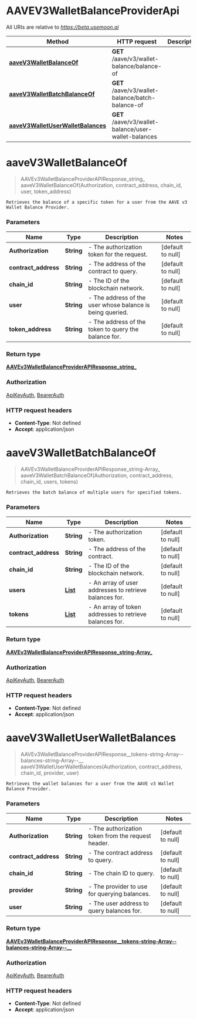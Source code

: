 # AAVEV3WalletBalanceProviderApi

All URIs are relative to *https://beta.usemoon.ai*

| Method | HTTP request | Description |
|------------- | ------------- | -------------|
| [**aaveV3WalletBalanceOf**](AAVEV3WalletBalanceProviderApi.md#aaveV3WalletBalanceOf) | **GET** /aave/v3/wallet-balance/balance-of |  |
| [**aaveV3WalletBatchBalanceOf**](AAVEV3WalletBalanceProviderApi.md#aaveV3WalletBatchBalanceOf) | **GET** /aave/v3/wallet-balance/batch-balance-of |  |
| [**aaveV3WalletUserWalletBalances**](AAVEV3WalletBalanceProviderApi.md#aaveV3WalletUserWalletBalances) | **GET** /aave/v3/wallet-balance/user-wallet-balances |  |


<a name="aaveV3WalletBalanceOf"></a>
# **aaveV3WalletBalanceOf**
> AAVEv3WalletBalanceProviderAPIResponse_string_ aaveV3WalletBalanceOf(Authorization, contract\_address, chain\_id, user, token\_address)



    Retrieves the balance of a specific token for a user from the AAVE v3 Wallet Balance Provider.

### Parameters

|Name | Type | Description  | Notes |
|------------- | ------------- | ------------- | -------------|
| **Authorization** | **String**| - The authorization token for the request. | [default to null] |
| **contract\_address** | **String**| - The address of the contract to query. | [default to null] |
| **chain\_id** | **String**| - The ID of the blockchain network. | [default to null] |
| **user** | **String**| - The address of the user whose balance is being queried. | [default to null] |
| **token\_address** | **String**| - The address of the token to query the balance for. | [default to null] |

### Return type

[**AAVEv3WalletBalanceProviderAPIResponse_string_**](../Models/AAVEv3WalletBalanceProviderAPIResponse_string_.md)

### Authorization

[ApiKeyAuth](../README.md#ApiKeyAuth), [BearerAuth](../README.md#BearerAuth)

### HTTP request headers

- **Content-Type**: Not defined
- **Accept**: application/json

<a name="aaveV3WalletBatchBalanceOf"></a>
# **aaveV3WalletBatchBalanceOf**
> AAVEv3WalletBalanceProviderAPIResponse_string-Array_ aaveV3WalletBatchBalanceOf(Authorization, contract\_address, chain\_id, users, tokens)



    Retrieves the batch balance of multiple users for specified tokens.

### Parameters

|Name | Type | Description  | Notes |
|------------- | ------------- | ------------- | -------------|
| **Authorization** | **String**| - The authorization token. | [default to null] |
| **contract\_address** | **String**| - The address of the contract. | [default to null] |
| **chain\_id** | **String**| - The ID of the blockchain network. | [default to null] |
| **users** | [**List**](../Models/String.md)| - An array of user addresses to retrieve balances for. | [default to null] |
| **tokens** | [**List**](../Models/String.md)| - An array of token addresses to retrieve balances for. | [default to null] |

### Return type

[**AAVEv3WalletBalanceProviderAPIResponse_string-Array_**](../Models/AAVEv3WalletBalanceProviderAPIResponse_string-Array_.md)

### Authorization

[ApiKeyAuth](../README.md#ApiKeyAuth), [BearerAuth](../README.md#BearerAuth)

### HTTP request headers

- **Content-Type**: Not defined
- **Accept**: application/json

<a name="aaveV3WalletUserWalletBalances"></a>
# **aaveV3WalletUserWalletBalances**
> AAVEv3WalletBalanceProviderAPIResponse__tokens-string-Array--balances-string-Array--__ aaveV3WalletUserWalletBalances(Authorization, contract\_address, chain\_id, provider, user)



    Retrieves the wallet balances for a user from the AAVE v3 Wallet Balance Provider.

### Parameters

|Name | Type | Description  | Notes |
|------------- | ------------- | ------------- | -------------|
| **Authorization** | **String**| - The authorization token from the request header. | [default to null] |
| **contract\_address** | **String**| - The contract address to query. | [default to null] |
| **chain\_id** | **String**| - The chain ID to query. | [default to null] |
| **provider** | **String**| - The provider to use for querying balances. | [default to null] |
| **user** | **String**| - The user address to query balances for. | [default to null] |

### Return type

[**AAVEv3WalletBalanceProviderAPIResponse__tokens-string-Array--balances-string-Array--__**](../Models/AAVEv3WalletBalanceProviderAPIResponse__tokens-string-Array--balances-string-Array--__.md)

### Authorization

[ApiKeyAuth](../README.md#ApiKeyAuth), [BearerAuth](../README.md#BearerAuth)

### HTTP request headers

- **Content-Type**: Not defined
- **Accept**: application/json

